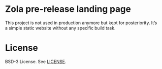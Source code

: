 # Zola pre-release landing page

This project is not used in production anymore but kept for posteriority.
It’s a simple static website without any specific build task.

# License

BSD-3 License. See [LICENSE](LICENSE).
